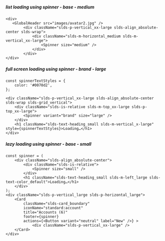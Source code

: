 ##### list loading using spinner - base - medium

    <div>
       <GlobalHeader src="images/avatar2.jpg" />
            <div className="slds-p-vertical_xx-large slds-align_absolute-center slds-wrap">
                <div className="slds-m-horizontal_medium slds-m-vertical_xx-large">
                    <Spinner size="medium" />
                </div>
            </div>
    </div>


##### full screen loading using spinner - brand - large

    const spinnerTextStyles = {
        color: '#0070d2',
    };

    <div className="slds-p-vertical_xx-large slds-align_absolute-center slds-wrap slds-grid_vertical">
        <div className="slds-is-relative slds-m-top_xx-large slds-p-top_xx-large">
            <Spinner variant="brand" size="large" />
        </div>
        <h1 className="slds-text-heading_small slds-m-vertical_x-large" style={spinnerTextStyles}>Loading…</h1>
    </div>

##### lazy loading using spinner - base - small

    const spinner = (
        <div className="slds-align_absolute-center">
            <div className="slds-is-relative">
                <Spinner size="small" />
            </div>
            <h1 className="slds-text-heading_small slds-m-left_large slds-text-color_default">Loading…</h1>
        </div>
    );
    <div className="slds-p-vertical_large slds-p-horizontal_large">
        <Card
            className="slds-card_boundary"
            iconName="standard:account"
            title="Accounts (6)"
            footer={spinner}
            actions={<Button variant="neutral" label="New" />} >
                <div className="slds-p-vertical_xx-large" />
        </Card>
    </div>
        
